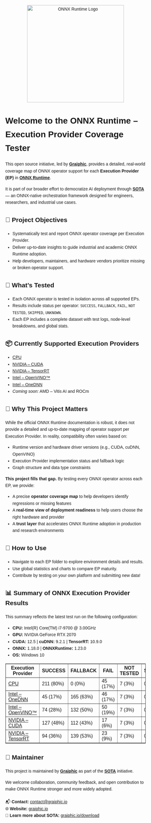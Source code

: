 <div style="font-family:Arial, sans-serif; line-height:1.6; max-width:900px; margin:auto; padding:20px;">

  <p align="center">
    <img src="https://github.com/microsoft/onnxruntime/raw/main/docs/images/ONNX_Runtime_logo_dark.png" alt="ONNX Runtime Logo" width="320"/>
  </p>

  <h1>Welcome to the ONNX Runtime – Execution Provider Coverage Tester</h1>

  <p>
    This open source initiative, led by <strong><a href="https://graiphic.io/" target="_blank">Graiphic</a></strong>, provides 
    a detailed, real-world coverage map of ONNX operator support for each <strong>Execution Provider (EP)</strong> in 
    <strong><a href="https://github.com/microsoft/onnxruntime" target="_blank">ONNX Runtime</a></strong>.
  </p>

  <p>
    It is part of our broader effort to democratize AI deployment through 
    <a href="https://graiphic.io/download/" target="_blank"><strong>SOTA</strong></a> — 
    an ONNX-native orchestration framework designed for engineers, researchers, and industrial use cases.
  </p>

  <h2>🎯 Project Objectives</h2>
  <ul>
    <li>Systematically test and report ONNX operator coverage per Execution Provider.</li>
    <li>Deliver up-to-date insights to guide industrial and academic ONNX Runtime adoption.</li>
    <li>Help developers, maintainers, and hardware vendors prioritize missing or broken operator support.</li>
  </ul>

  <h2>🧪 What’s Tested</h2>
  <ul>
    <li>Each ONNX operator is tested in isolation across all supported EPs.</li>
    <li>Results include status per operator: <code>SUCCESS</code>, <code>FALLBACK</code>, <code>FAIL</code>, <code>NOT TESTED</code>, <code>SKIPPED</code>, <code>UNKNOWN</code>.</li>
    <li>Each EP includes a complete dataset with test logs, node-level breakdowns, and global stats.</li>
  </ul>

  <h2>📦 Currently Supported Execution Providers</h2>
  <ul>
    <li><a href="https://github.com/Graiphic/ONNX-Runtime/tree/main/Execution%20Providers%20Tester/CPU" target="_blank">CPU</a></li>
    <li><a href="https://github.com/Graiphic/ONNX-Runtime/tree/main/Execution%20Providers%20Tester/Nvidia%20-%20CUDA" target="_blank">NVIDIA – CUDA</a></li>
    <li><a href="https://github.com/Graiphic/ONNX-Runtime/tree/main/Execution%20Providers%20Tester/Nvidia%20-%20TensorRT" target="_blank">NVIDIA – TensorRT</a></li>
    <li><a href="https://github.com/Graiphic/ONNX-Runtime/tree/main/Execution%20Providers%20Tester/Intel%20-%20OpenVINO%E2%84%A2" target="_blank">Intel – OpenVINO™</a></li>
    <li><a href="https://github.com/Graiphic/ONNX-Runtime/tree/main/Execution%20Providers%20Tester/Intel%20-%20OneDNN" target="_blank">Intel – OneDNN</a></li>
    <li><em>Coming soon:</em> AMD – Vitis AI and ROCm</li>
  </ul>

  <h2>📍 Why This Project Matters</h2>

  <p>
    While the official ONNX Runtime documentation is robust, it does not provide a detailed and up-to-date mapping 
    of operator support per Execution Provider. In reality, compatibility often varies based on:
  </p>

  <ul>
    <li>Runtime version and hardware driver versions (e.g., CUDA, cuDNN, OpenVINO)</li>
    <li>Execution Provider implementation status and fallback logic</li>
    <li>Graph structure and data type constraints</li>
  </ul>

  <p>
    <strong>This project fills that gap.</strong> By testing every ONNX operator across each EP, we provide:
  </p>

  <ul>
    <li>A precise <strong>operator coverage map</strong> to help developers identify regressions or missing features</li>
    <li>A <strong>real-time view of deployment readiness</strong> to help users choose the right hardware and provider</li>
    <li>A <strong>trust layer</strong> that accelerates ONNX Runtime adoption in production and research environments</li>
  </ul>

  <h2>🚀 How to Use</h2>
  <ul>
    <li>Navigate to each EP folder to explore environment details and results.</li>
    <li>Use global statistics and charts to compare EP maturity.</li>
    <li>Contribute by testing on your own platform and submitting new data!</li>
  </ul>

  <h2>📊 Summary of ONNX Execution Provider Results</h2>

  <p>This summary reflects the latest test run on the following configuration:</p>

  <ul>
    <li><strong>CPU:</strong> Intel(R) Core(TM) i7-9700 @ 3.00GHz</li>
    <li><strong>GPU:</strong> NVIDIA GeForce RTX 2070</li>
    <li><strong>CUDA:</strong> 12.5 | <strong>cuDNN:</strong> 9.2.1 | <strong>TensorRT:</strong> 10.9.0</li>
    <li><strong>ONNX:</strong> 1.18.0 | <strong>ONNXRuntime:</strong> 1.23.0</li>
    <li><strong>OS:</strong> Windows 10</li>
  </ul>

  <table border="1" cellpadding="6" cellspacing="0">
    <thead>
      <tr>
        <th>Execution Provider</th>
        <th>SUCCESS</th>
        <th>FALLBACK</th>
        <th>FAIL</th>
        <th>NOT TESTED</th>
        <th>SKIPPED</th>
      </tr>
    </thead>
    <tbody>
      <tr>
        <td><a href="https://github.com/Graiphic/ONNX-Runtime/tree/main/Execution%20Providers%20Tester/CPU" target="_blank">CPU</a></td>
        <td>211 (80%)</td><td>0 (0%)</td><td>45 (17%)</td><td>7 (3%)</td><td>0 (0%)</td>
      </tr>
      <tr>
        <td><a href="https://github.com/Graiphic/ONNX-Runtime/tree/main/Execution%20Providers%20Tester/Intel%20-%20OneDNN" target="_blank">Intel – OneDNN</a></td>
        <td>45 (17%)</td><td>165 (63%)</td><td>46 (17%)</td><td>7 (3%)</td><td>0 (0%)</td>
      </tr>
      <tr>
        <td><a href="https://github.com/Graiphic/ONNX-Runtime/tree/main/Execution%20Providers%20Tester/Intel%20-%20OpenVINO%E2%84%A2" target="_blank">Intel – OpenVINO™</a></td>
        <td>74 (28%)</td><td>132 (50%)</td><td>50 (19%)</td><td>7 (3%)</td><td>0 (0%)</td>
      </tr>
      <tr>
        <td><a href="https://github.com/Graiphic/ONNX-Runtime/tree/main/Execution%20Providers%20Tester/Nvidia%20-%20CUDA" target="_blank">NVIDIA – CUDA</a></td>
        <td>127 (48%)</td><td>112 (43%)</td><td>17 (6%)</td><td>7 (3%)</td><td>0 (0%)</td>
      </tr>
      <tr>
        <td><a href="https://github.com/Graiphic/ONNX-Runtime/tree/main/Execution%20Providers%20Tester/Nvidia%20-%20TensorRT" target="_blank">NVIDIA – TensorRT</a></td>
        <td>94 (36%)</td><td>139 (53%)</td><td>23 (9%)</td><td>7 (3%)</td><td>0 (0%)</td>
      </tr>
    </tbody>
  </table>

  <h2>🤝 Maintainer</h2>
  <p>
    This project is maintained by <strong><a href="https://graiphic.io/" target="_blank">Graiphic</a></strong> 
    as part of the <a href="https://graiphic.io/download/" target="_blank"><strong>SOTA</strong></a> initiative.
  </p>
  <p>
    We welcome collaboration, community feedback, and open contribution to make ONNX Runtime stronger and more widely adopted.
  </p>

  <p style="margin-top:20px;">
    📬 <strong>Contact:</strong> <a href="mailto:contact@graiphic.io">contact@graiphic.io</a><br>
    🌐 <strong>Website:</strong> <a href="https://graiphic.io/" target="_blank">graiphic.io</a><br>
    🧠 <strong>Learn more about SOTA:</strong> <a href="https://graiphic.io/download/" target="_blank">graiphic.io/download</a>
  </p>

</div>
